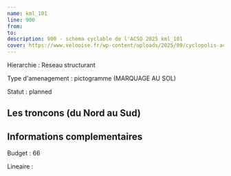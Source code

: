 ```yaml
---
name: kml_101 
line: 900
from: 
to:  
description: 900 - schema cyclable de l'ACSO 2025 kml_101 
cover: https://www.velooise.fr/wp-content/uploads/2025/09/cyclopolis-acso-default.jpg
---
```

Hierarchie : Reseau structurant

Type d'amenagement : pictogramme (MARQUAGE AU SOL)

Statut : planned

## Les troncons (du Nord au Sud)

## Informations complementaires

Budget  : 66 

Lineaire :

